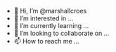 - 👋 Hi, I’m @marshallcroes
- 👀 I’m interested in ...
- 🌱 I’m currently learning ...
- 💞️ I’m looking to collaborate on ...
- 📫 How to reach me ...

<!---
marshallcroes/marshallcroes is a ✨ special ✨ repository because its `README.md` (this file) appears on your GitHub profile.
You can click the Preview link to take a look at your changes.
--->
